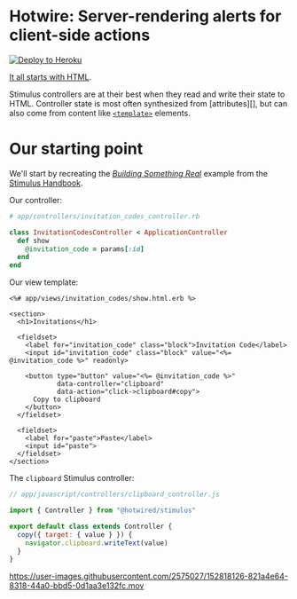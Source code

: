 # Hotwire: Server-rendering alerts for client-side actions

[![Deploy to Heroku](https://www.herokucdn.com/deploy/button.png)][heroku-deploy-app]

[heroku-deploy-app]: https://heroku.com/deploy?template=https://github.com/thoughtbot/hotwire-example-template/tree/hotwire-example-flash-message-button

[It all starts with HTML][].

Stimulus controllers are at their best when they read and write their state to
HTML. Controller state is most often synthesized from [attributes][], but can
also come from content like [`<template>`][template] elements.

[It All Starts With HTML]: https://stimulus.hotwired.dev/handbook/hello-stimulus#it-all-starts-with-html
[HTML attributes]: https://developer.mozilla.org/en-US/docs/Web/HTML/Attributes
[template]: https://developer.mozilla.org/en-US/docs/Web/HTML/Element/template

# Our starting point

We'll start by recreating the [_Building Something Real_][] example from the
[Stimulus Handbook][].

[_Building Something Real_]: https://stimulus.hotwired.dev/handbook/building-something-real
[Stimulus Handbook]: https://stimulus.hotwired.dev/handbook/introduction
[readonly]: https://developer.mozilla.org/en-US/docs/Web/HTML/Attributes/readonly

Our controller:

```ruby
# app/controllers/invitation_codes_controller.rb

class InvitationCodesController < ApplicationController
  def show
    @invitation_code = params[:id]
  end
end
```

Our view template:

```erb
<%# app/views/invitation_codes/show.html.erb %>

<section>
  <h1>Invitations</h1>

  <fieldset>
    <label for="invitation_code" class="block">Invitation Code</label>
    <input id="invitation_code" class="block" value="<%= @invitation_code %>" readonly>

    <button type="button" value="<%= @invitation_code %>"
            data-controller="clipboard"
            data-action="click->clipboard#copy">
      Copy to clipboard
    </button>
  </fieldset>

  <fieldset>
    <label for="paste">Paste</label>
    <input id="paste">
  </fieldset>
</section>
```

The `clipboard` Stimulus controller:

```javascript
// app/javascript/controllers/clipboard_controller.js

import { Controller } from "@hotwired/stimulus"

export default class extends Controller {
  copy({ target: { value } }) {
    navigator.clipboard.writeText(value)
  }
}
```

https://user-images.githubusercontent.com/2575027/152818126-821a4e64-8318-44a0-bbd5-0d1aa3e132fc.mov
